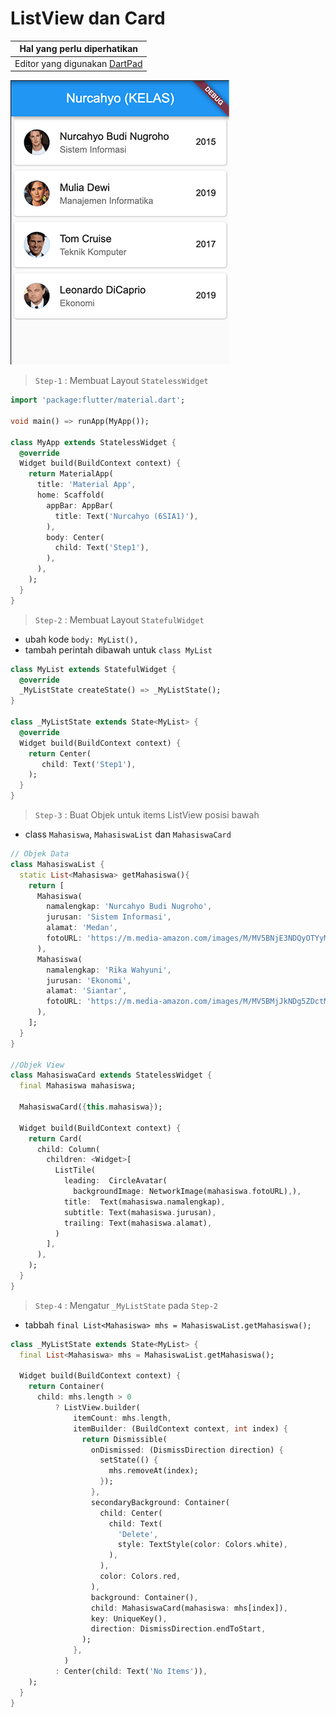 # ListView dan Card 

Hal yang perlu diperhatikan |
------------ |
Editor yang digunakan [DartPad](http://dartpad.dartlang.org) |

![ListView Card](/listview.png)

> `Step-1` : Membuat Layout `StatelessWidget`

```dart
import 'package:flutter/material.dart';
 
void main() => runApp(MyApp());
 
class MyApp extends StatelessWidget {
  @override
  Widget build(BuildContext context) {
    return MaterialApp(
      title: 'Material App',
      home: Scaffold(
        appBar: AppBar(
          title: Text('Nurcahyo (6SIA1)'),
        ),
        body: Center(
          child: Text('Step1'),
        ),
      ),
    );
  }
}
```

> `Step-2` : Membuat Layout `StatefulWidget`
- ubah kode `body: MyList(),`
- tambah perintah dibawah untuk `class MyList`
  
```dart
class MyList extends StatefulWidget {
  @override
  _MyListState createState() => _MyListState();
}

class _MyListState extends State<MyList> {
  @override
  Widget build(BuildContext context) {
    return Center(
       child: Text('Step1'),
    );
  }
}
```

> `Step-3` : Buat Objek untuk items ListView posisi bawah

* class `Mahasiswa`, `MahasiswaList` dan `MahasiswaCard` 

```dart
// Objek Data
class MahasiswaList {
  static List<Mahasiswa> getMahasiswa(){
    return [
      Mahasiswa(
        namalengkap: 'Nurcahyo Budi Nugroho',
        jurusan: 'Sistem Informasi',
        alamat: 'Medan',
        fotoURL: 'https://m.media-amazon.com/images/M/MV5BNjE3NDQyOTYyMV5BMl5BanBnXkFtZTcwODcyODU2Mw@@._V1_UY209_CR5,0,140,209_AL_.jpg',
      ),
      Mahasiswa(
        namalengkap: 'Rika Wahyuni',
        jurusan: 'Ekonomi',
        alamat: 'Siantar',
        fotoURL: 'https://m.media-amazon.com/images/M/MV5BMjJkNDg5ZDctM2RlZS00NjFmLTkxZjktMWE5NGQzMDg4NDFhXkEyXkFqcGdeQXVyMTMwMDM1OTQ@._V1_UY209_CR6,0,140,209_AL_.jpg',
      ),
    ];
  }
}

//Objek View 
class MahasiswaCard extends StatelessWidget {
  final Mahasiswa mahasiswa;
  
  MahasiswaCard({this.mahasiswa});

  Widget build(BuildContext context) {
    return Card(
      child: Column(
        children: <Widget>[
          ListTile(
            leading:  CircleAvatar(
              backgroundImage: NetworkImage(mahasiswa.fotoURL),),
            title:  Text(mahasiswa.namalengkap),
            subtitle: Text(mahasiswa.jurusan),
            trailing: Text(mahasiswa.alamat),
          )
        ],
      ),
    );
  }
}
```  

> `Step-4` : Mengatur `_MyListState` pada `Step-2`

* tabbah `final List<Mahasiswa> mhs = MahasiswaList.getMahasiswa();` 

```dart
class _MyListState extends State<MyList> {
  final List<Mahasiswa> mhs = MahasiswaList.getMahasiswa();

  Widget build(BuildContext context) {
    return Container(
      child: mhs.length > 0
          ? ListView.builder(
              itemCount: mhs.length,
              itemBuilder: (BuildContext context, int index) {
                return Dismissible(
                  onDismissed: (DismissDirection direction) {
                    setState(() {
                      mhs.removeAt(index);
                    });
                  },
                  secondaryBackground: Container(
                    child: Center(
                      child: Text(
                        'Delete',
                        style: TextStyle(color: Colors.white),
                      ),
                    ),
                    color: Colors.red,
                  ),
                  background: Container(),
                  child: MahasiswaCard(mahasiswa: mhs[index]),
                  key: UniqueKey(),
                  direction: DismissDirection.endToStart,
                );
              },
            )
          : Center(child: Text('No Items')),
    );
  }
}
```

